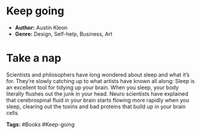 # Keep going
- **Author:** Austin Kleon
- **Genre:** Design, Self-help, Business, Art

# Take a nap
Scientists and philosophers have long wondered about sleep and what it’s for. They’re slowly catching up to what artists have known all along: Sleep is an excellent tool for tidying up your brain. When you sleep, your body literally flushes out the junk in your head. Neuro scientists have explained that cerebrospinal fluid in your brain starts flowing more rapidly when you sleep, clearing out the toxins and bad proteins that build up in your brain cells.

**Tags:** #Books  #Keep-going